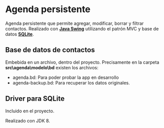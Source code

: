 # Agenda persistente

Agenda persistente que permite agregar, modificar, borrar y filtrar contactos. Realizado con [**Java Swing**](https://www.javatpoint.com/java-swing) utilizando el patrón MVC y base de datos [**SQLite**](https://www.sqlite.org/index.html).

## Base de datos de contactos

Embebida en un archivo, dentro del proyecto. Precisamente en la carpeta **src\agenda\modelo\bd** existen los archivos:
* agenda.bd: Para poder probar la app en desarrollo
* agenda-backup.bd: Para recuperar los datos originales.

## Driver para SQLite

Incluido en el proyecto.

Realizado con JDK 8.
